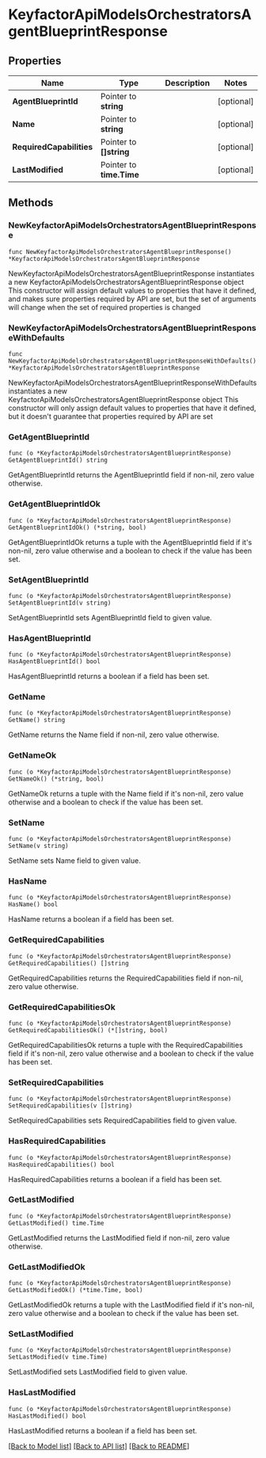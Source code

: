 # KeyfactorApiModelsOrchestratorsAgentBlueprintResponse

## Properties

Name | Type | Description | Notes
------------ | ------------- | ------------- | -------------
**AgentBlueprintId** | Pointer to **string** |  | [optional] 
**Name** | Pointer to **string** |  | [optional] 
**RequiredCapabilities** | Pointer to **[]string** |  | [optional] 
**LastModified** | Pointer to **time.Time** |  | [optional] 

## Methods

### NewKeyfactorApiModelsOrchestratorsAgentBlueprintResponse

`func NewKeyfactorApiModelsOrchestratorsAgentBlueprintResponse() *KeyfactorApiModelsOrchestratorsAgentBlueprintResponse`

NewKeyfactorApiModelsOrchestratorsAgentBlueprintResponse instantiates a new KeyfactorApiModelsOrchestratorsAgentBlueprintResponse object
This constructor will assign default values to properties that have it defined,
and makes sure properties required by API are set, but the set of arguments
will change when the set of required properties is changed

### NewKeyfactorApiModelsOrchestratorsAgentBlueprintResponseWithDefaults

`func NewKeyfactorApiModelsOrchestratorsAgentBlueprintResponseWithDefaults() *KeyfactorApiModelsOrchestratorsAgentBlueprintResponse`

NewKeyfactorApiModelsOrchestratorsAgentBlueprintResponseWithDefaults instantiates a new KeyfactorApiModelsOrchestratorsAgentBlueprintResponse object
This constructor will only assign default values to properties that have it defined,
but it doesn't guarantee that properties required by API are set

### GetAgentBlueprintId

`func (o *KeyfactorApiModelsOrchestratorsAgentBlueprintResponse) GetAgentBlueprintId() string`

GetAgentBlueprintId returns the AgentBlueprintId field if non-nil, zero value otherwise.

### GetAgentBlueprintIdOk

`func (o *KeyfactorApiModelsOrchestratorsAgentBlueprintResponse) GetAgentBlueprintIdOk() (*string, bool)`

GetAgentBlueprintIdOk returns a tuple with the AgentBlueprintId field if it's non-nil, zero value otherwise
and a boolean to check if the value has been set.

### SetAgentBlueprintId

`func (o *KeyfactorApiModelsOrchestratorsAgentBlueprintResponse) SetAgentBlueprintId(v string)`

SetAgentBlueprintId sets AgentBlueprintId field to given value.

### HasAgentBlueprintId

`func (o *KeyfactorApiModelsOrchestratorsAgentBlueprintResponse) HasAgentBlueprintId() bool`

HasAgentBlueprintId returns a boolean if a field has been set.

### GetName

`func (o *KeyfactorApiModelsOrchestratorsAgentBlueprintResponse) GetName() string`

GetName returns the Name field if non-nil, zero value otherwise.

### GetNameOk

`func (o *KeyfactorApiModelsOrchestratorsAgentBlueprintResponse) GetNameOk() (*string, bool)`

GetNameOk returns a tuple with the Name field if it's non-nil, zero value otherwise
and a boolean to check if the value has been set.

### SetName

`func (o *KeyfactorApiModelsOrchestratorsAgentBlueprintResponse) SetName(v string)`

SetName sets Name field to given value.

### HasName

`func (o *KeyfactorApiModelsOrchestratorsAgentBlueprintResponse) HasName() bool`

HasName returns a boolean if a field has been set.

### GetRequiredCapabilities

`func (o *KeyfactorApiModelsOrchestratorsAgentBlueprintResponse) GetRequiredCapabilities() []string`

GetRequiredCapabilities returns the RequiredCapabilities field if non-nil, zero value otherwise.

### GetRequiredCapabilitiesOk

`func (o *KeyfactorApiModelsOrchestratorsAgentBlueprintResponse) GetRequiredCapabilitiesOk() (*[]string, bool)`

GetRequiredCapabilitiesOk returns a tuple with the RequiredCapabilities field if it's non-nil, zero value otherwise
and a boolean to check if the value has been set.

### SetRequiredCapabilities

`func (o *KeyfactorApiModelsOrchestratorsAgentBlueprintResponse) SetRequiredCapabilities(v []string)`

SetRequiredCapabilities sets RequiredCapabilities field to given value.

### HasRequiredCapabilities

`func (o *KeyfactorApiModelsOrchestratorsAgentBlueprintResponse) HasRequiredCapabilities() bool`

HasRequiredCapabilities returns a boolean if a field has been set.

### GetLastModified

`func (o *KeyfactorApiModelsOrchestratorsAgentBlueprintResponse) GetLastModified() time.Time`

GetLastModified returns the LastModified field if non-nil, zero value otherwise.

### GetLastModifiedOk

`func (o *KeyfactorApiModelsOrchestratorsAgentBlueprintResponse) GetLastModifiedOk() (*time.Time, bool)`

GetLastModifiedOk returns a tuple with the LastModified field if it's non-nil, zero value otherwise
and a boolean to check if the value has been set.

### SetLastModified

`func (o *KeyfactorApiModelsOrchestratorsAgentBlueprintResponse) SetLastModified(v time.Time)`

SetLastModified sets LastModified field to given value.

### HasLastModified

`func (o *KeyfactorApiModelsOrchestratorsAgentBlueprintResponse) HasLastModified() bool`

HasLastModified returns a boolean if a field has been set.


[[Back to Model list]](../README.md#documentation-for-models) [[Back to API list]](../README.md#documentation-for-api-endpoints) [[Back to README]](../README.md)


